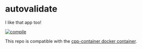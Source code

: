 # autovalidate

I like that app too!

[![compile](https://github.com/eramirez38/autovalidate/actions/workflows/ci.yml/badge.svg)](https://github.com/eramirez38/autovalidate/actions/workflows/ci.yml)

This repo is compatible with the [cpp-container docker container](https://github.com/ChicoState/cpp-container).